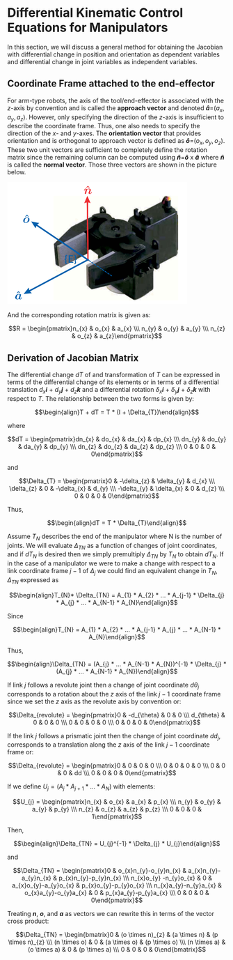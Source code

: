 # Differential Kinematic Control Equations for Manipulators

In this section, we will discuss a general method for obtaining the Jacobian with differential change in position and orientation as dependent variables and differential change in joint variables as independent variables.

## Coordinate Frame attached to the end-effector

For arm-type robots, the axis of the tool/end-effector is associated with the $z$-axis by convention and is called the **approach vector** and denoted **$\hat{a}$**=($a_{x}, a_{y}, a_{z}$). However, only specifying the direction of the $z$-axis is insufficient to describe the coordinate frame. Thus, one also needs to specify the direction of the $x$- and $y$-axes. The **orientation vector** that provides orientation and is orthogonal to approach vector is defined as **$\hat{o}$**=($o_{x}, o_{y}, o_{z}$). These two unit vectors are sufficient to completely define the rotation matrix since the remaining column can be computed using **$\hat{n}$**=**$\hat{o}$** x **$\hat{a}$** where **$\hat{n}$** is called the **normal vector**. Those three vectors are shown in the picture below.

![alt_tag](https://github.com/colin-zgf/Robotics-Modeling-and-Control/blob/master/image/end_effector.png)

And the corresponding rotation matrix is given as:

$$R = \begin{pmatrix}n_{x} & o_{x} & a_{x} \\\ n_{y} & o_{y} & a_{y} \\\ n_{z} & o_{z} & a_{z}\end{pmatrix}$$

## Derivation of Jacobian Matrix

The differential change $dT$ of and transformation of $T$ can be expressed in terms of the differential change of its elements or in terms of a differential translation $d_{x}$**$i$** + $d_{y}$**$j$** + $d_{z}$**$k$** and a differential rotation $\delta_{x}$**$i$** + $\delta_{y}$**$j$** + $\delta_{z}$**$k$** with respect to $T$. The relationship between the two forms is given by:

$$\begin{align}T + dT = T * (I + \Delta_{T})\end{align}$$

where

$$dT = \begin{pmatrix}dn_{x} & do_{x} & da_{x} & dp_{x} \\\ dn_{y} & do_{y} & da_{y} & dp_{y} \\\ dn_{z} & do_{z} & da_{z} & dp_{z} \\\  0 & 0 & 0 & 0\end{pmatrix}$$

and

$$\Delta_{T} = \begin{pmatrix}0 & -\delta_{z} & \delta_{y} & d_{x} \\\ \delta_{z} & 0 & -\delta_{x} & d_{y} \\\ -\delta_{y} & \delta_{x} & 0 & d_{z} \\\  0 & 0 & 0 & 0\end{pmatrix}$$

Thus,

$$\begin{align}dT = T * \Delta_{T}\end{align}$$

Assume $T_{N}$ describes the end of the manipulator where N is the number of joints. We will evaluate $\Delta_{TN}$ as a function of changes of joint coordinates, and if $dT_{N}$ is desired then we simply premultiply $\Delta_{TN}$ by $T_{N}$ to obtain $dT_{N}$. If in the case of a manipulator we were to make a change with respect to a link coordinate frame $j - 1$ of $\Delta_{j}$ we could find an equivalent change in $T_{N}$, $\Delta_{TN}$ expressed as

$$\begin{align}T_{N}* \Delta_{TN} = A_{1} * A_{2} * ... * A_{j-1} * \Delta_{j} * A_{j} * ... * A_{N-1} * A_{N}\end{align}$$

Since 

$$\begin{align}T_{N} = A_{1} * A_{2} * ... * A_{j-1} * A_{j} * ... * A_{N-1} * A_{N}\end{align}$$

Thus,

$$\begin{align}\Delta_{TN} = (A_{j} * ... * A_{N-1} * A_{N})^{-1} * \Delta_{j} * (A_{j} * ... * A_{N-1} * A_{N})\end{align}$$

If link $j$ follows a revolute joint then a change of joint coordinate $d\theta_{j}$ corresponds to a rotation about the $z$ axis of the
link $j-1$ coordinate frame since we set the $z$ axis as the revolute axis by convention or:

$$\Delta_{revolute} = \begin{pmatrix}0 & -d_{\theta} & 0 & 0 \\\ d_{\theta} & 0 & 0 & 0 \\\ 0 & 0 & 0 & 0 \\\  0 & 0 & 0 & 0\end{pmatrix}$$

If the link $j$ follows a prismatic joint then the change of joint coordinate $dd_{j}$, corresponds to a translation along the $z$ axis of the link $j-1$ coordinate frame or:

$$\Delta_{revolute} = \begin{pmatrix}0 & 0 & 0 & 0 \\\ 0 & 0 & 0 & 0 \\\ 0 & 0 & 0 & dd \\\  0 & 0 & 0 & 0\end{pmatrix}$$

If we define $U_{j} = (A_{j} * A_{j+1} * ... * A_{N})$ with elements:

$$U_{j} = \begin{pmatrix}n_{x} & o_{x} & a_{x} & p_{x} \\\ n_{y} & o_{y} & a_{y} & p_{y} \\\ n_{z} & o_{z} & a_{z} & p_{z} \\\  0 & 0 & 0 & 1\end{pmatrix}$$

Then,

$$\begin{align}\Delta_{TN} = U_{j}^{-1} * \Delta_{j} * U_{j}\end{align}$$

and

$$\Delta_{TN} = \begin{pmatrix}0 & o_{x}n_{y}-o_{y}n_{x} & a_{x}n_{y}-a_{y}n_{x} & p_{x}n_{y}-p_{y}n_{x} \\\ n_{x}o_{y} -n_{y}o_{x} & 0 & a_{x}o_{y}-a_{y}o_{x} & p_{x}o_{y}-p_{y}o_{x} \\\ n_{x}a_{y}-n_{y}a_{x} & o_{x}a_{y}-o_{y}a_{x} & 0 & p_{x}a_{y}-p_{y}a_{x} \\\  0 & 0 & 0 & 0\end{pmatrix}$$

Treating **$n$**, **$o$**, and **$a$** as vectors we can rewrite this in terms of the vector cross product:

$$\Delta_{TN} = \begin{bmatrix}0 & (o \times n)_{z} & (a \times n) & (p \times n)_{z} \\\ (n \times o) & 0 & (a \times o) & (p \times o)  \\\ (n \times a) & (o \times a) & 0 & (p \times a) \\\  0 & 0 & 0 & 0\end{bmatrix}$$


